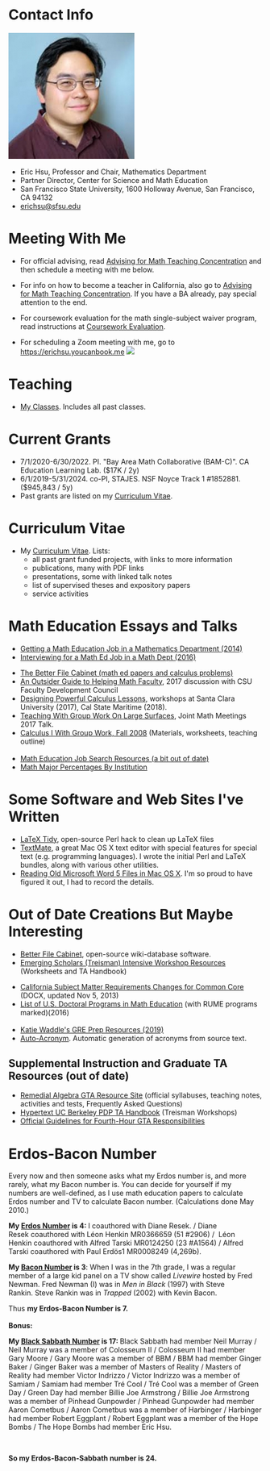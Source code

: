 # Contact Info

 ![Eric's head](files/hsu.jpg "Eric's head") 

* Eric Hsu, Professor and Chair, Mathematics Department
* Partner Director, Center for Science and Math Education  
* San Francisco State University, 1600 Holloway Avenue, San Francisco, CA 94132  
* erichsu@sfsu.edu  

# Meeting With Me
* For official advising, read [Advising for Math Teaching Concentration](AdvisingTeaching.md) and then schedule a meeting with me below.
* For info on how to become a teacher in California, also go to [Advising for Math Teaching Concentration](AdvisingTeaching.md). If you have a BA already, pay special attention to the end.
* For coursework evaluation for the math single-subject waiver program, read instructions at [Coursework Evaluation](CourseworkEvaluation.md).
 
* For scheduling a Zoom meeting with me, go to https://erichsu.youcanbook.me
<a href="https://erichsu.youcanbook.me/" data-ycbm-modal="true"><img src="https://youcanbook.me/resources/pics/ycbm-button.png" style="border-style:none;"/></a>
​

# Teaching
* [My Classes](MyClasses.md). Includes all past classes. 

# Current Grants
* 7/1/2020-6/30/2022. PI. "Bay Area Math Collaborative (BAM-C)". CA Education Learning Lab. ($17K / 2y)
* 6/1/2019-5/31/2024. co-PI, STAJES. NSF Noyce Track 1 #1852881. ($945,843 / 5y)
* Past grants are listed on my [Curriculum Vitae](CV.md).

# Curriculum Vitae
* My [Curriculum Vitae](CV.md). Lists:
  * all past grant funded projects, with links to more information
  * publications, many with PDF links
  * presentations, some with linked talk notes
  * list of supervised theses and expository papers 
  * service activities



# Math Education Essays and Talks

* [Getting a Math Education Job in a Mathematics Department (2014)](archive/hsu.pl@Getting_a_Math_Education_Job_in_a_Mathematics_Department.html)
* [Interviewing for a Math Ed Job in a Math Dept (2016)](archive/hsu.pl@Interviewing_for_a_Math_Ed_Job_in_a_Math_Dept.html)

<ul>
    <li><a class="url http outside" href="http://betterfilecabinet.com">The Better File Cabinet (math ed papers and
            calculus problems)</a></li>
    <li><a class="local" href="archive/hsu.pl@An_Outsider_Guide_to_Helping_Math_Faculty.html">An Outsider Guide to Helping Math
            Faculty</a>, 2017 discussion with CSU Faculty Development Council&nbsp;</li>
    <li><a class="local" href="archive/hsu.pl@Designing_Powerful_Calculus_Lessons.html">Designing Powerful Calculus Lessons</a>,
        workshops at Santa Clara University (2017), Cal State Maritime (2018).</li>
    <li><a href="archive/hsu.pl@Teaching_With_Group_Work_On_Large_Surfaces.html" class="local">Teaching With Group Work On Large
            Surfaces</a>, Joint Math Meetings 2017 Talk.&nbsp;</li>
    <li><a class="local" href="archive/hsu.pl@Calculus_I_With_Group_Work,_Fall_2008.html">Calculus I With Group Work, Fall
            2008</a> (Materials, worksheets, teaching outline)<br />&nbsp;</li>
    <li><a class="local" href="archive/hsu.pl@Math_Education_Job_Search_Resources.html">Math Education Job Search Resources (a bit out of date)</a>
    </li>
    <li><a href="archive/hsu.pl@Math_Major_Percentages_By_Institution.html" class="local">Math Major Percentages By
            Institution</a></li>

  
</ul>

# Some Software and Web Sites I&#39;ve Written</h1>
<ul>
    <li><a href="archive/hsu.pl@LaTeX_Tidy.html" class="local">LaTeX Tidy</a>, open-source Perl hack to clean up LaTeX files
    </li>
    <li><a class="url http outside" href="http://macromates.com">TextMate</a>, a great Mac OS X text editor with special
        features for special text (e.g. programming languages). I wrote the initial Perl and LaTeX bundles, along with
        various other utilities.</li>
    <li><a class="local" href="archive/hsu.pl@Reading_Old_Microsoft_Word_5_Files_in_Mac_OS_X.html">Reading Old Microsoft Word 5
            Files in Mac OS X</a>. I&#39;m so proud to have figured it out, I had to record the details.&nbsp;</li>
</ul>

# Out of Date Creations But Maybe Interesting


* [Better File Cabinet](http://bfc.sfsu.edu/cgi-bin/bfc.pl), open-source wiki-database software.
* <a class="url http outside" href="archive/prob.pl@Treisman_Workshop_Resources.html">Emerging Scholars (Treisman) Intensive Workshop
            Resources</a> (Worksheets and TA Handbook)
<ul>
<li><a href="archive/../Subject_Matter_Requirement_Changes_for_CCSS.docx">California&nbsp;Subject&nbsp;Matter&nbsp;Requirements&nbsp;Changes&nbsp;for&nbsp;Common
            Core</a> (DOCX, updated Nov 5, 2013)</li>
<li><a href="https://docs.google.com/spreadsheet/ccc?key=0AnuJN_BYETiadEhULXBGUEdlNThiX3YyVFFrTVJQREE#gid=0"
            class="url http outside">List of U.S. Doctoral Programs in Math Education</a> (with RUME programs
        marked)(2016)<br />&nbsp;</li>
<li><a href="https://sites.google.com/view/katie-waddle/resources/math-gre-resources">Katie Waddle&#39;s GRE Prep
            Resources (2019)</a></li>
<li><a class="local" href="archive/hsu.pl@Auto-Acronym.html">Auto-Acronym</a>. Automatic generation of acronyms from source
        text.</li>
</ul>

## Supplemental Instruction and Graduate TA Resources (out of date)

<ul>
    <li><a class="url http outside" href="archive/gta.pl.html">Remedial Algebra GTA Resource Site</a> (official syllabuses,
        teaching notes, activities and tests, Frequently Asked Questions)</li>
    <li><a class="url http outside" href="archive/prob.pl@Hypertext_UC_Berkeley_PDP_TA_Handbook.html">Hypertext UC Berkeley PDP
            TA Handbook</a> (Treisman Workshops)</li>
    <li><a class="url http outside" href="http://math.sfsu.edu/hsu/taguidelines.html">Official Guidelines for
            Fourth-Hour GTA Responsibilities</a></li>
</ul>

# Erdos-Bacon Number

<p>Every now and then someone asks what my Erdos number is, and more rarely, what my Bacon number is. You can decide for
    yourself if my numbers are well-defined, as I use math education papers to calculate Erdos number and TV to
    calculate Bacon number. (Calculations done May 2010.)</p>
<p><b>My <a href="https://en.wikipedia.org/wiki/Erdős_number">Erdos Number</a> is 4:&nbsp;</b>I coauthored with Diane
    Resek. /&nbsp;Diane Resek&nbsp;coauthored with&nbsp;L&eacute;on Henkin&nbsp;MR0366659 (51 #2906) / &nbsp;L&eacute;on
    Henkin&nbsp;coauthored with&nbsp;Alfred Tarski MR0124250 (23 #A1564) / Alfred Tarski&nbsp;coauthored with&nbsp;Paul
    Erd&ouml;s1&nbsp;MR0008249 (4,269b).&nbsp;</p>
<p><b>My <a href="https://en.wikipedia.org/wiki/Six_Degrees_of_Kevin_Bacon#Bacon_numbers">Bacon Number</a> is 3</b>:
    When I was in the 7th grade,&nbsp;I was a regular member of a large kid panel on a TV show called <i>Livewire</i>
    hosted by Fred Newman.&nbsp;Fred Newman (I) was in <i>Men in Black</i> (1997) with Steve Rankin.&nbsp;Steve Rankin
    was in <i>Trapped</i> (2002) with Kevin Bacon.</p>
<div>Thus <b>my Erdos-Bacon Number is 7.</b></div>
<div>&nbsp;</div>
<div><b>Bonus:</b></div>
<div>
    <p><b>My <a href="http://static.echonest.com/SixDegreesOfBlackSabbath/index.html">Black Sabbath Number</a> is
            17:&nbsp;</b>Black Sabbath had member Neil Murray / Neil Murray was a member of Colosseum II / Colosseum II
        had member Gary Moore / Gary Moore was a member of BBM / BBM had member Ginger Baker / Ginger Baker was a member
        of Masters of Reality / Masters of Reality had member Victor Indrizzo / Victor Indrizzo was a member of Samiam /
        Samiam had member Tr&eacute; Cool / Tr&eacute; Cool was a member of Green Day / Green Day had member Billie Joe
        Armstrong / Billie Joe Armstrong was a member of Pinhead Gunpowder / Pinhead Gunpowder had member Aaron Cometbus
        / Aaron Cometbus was a member of Harbinger / Harbinger had member Robert Eggplant / Robert Eggplant was a member
        of the Hope Bombs / The Hope Bombs had member Eric Hsu.</p>
    <p>&nbsp;</p>
    <p><b>So my Erdos-Bacon-Sabbath number is 24.
